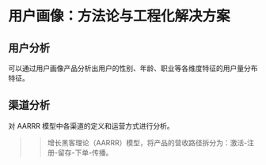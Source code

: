 # 用户画像：方法论与工程化解决方案

## 用户分析

可以通过用户画像产品分析出用户的性别、年龄、职业等各维度特征的用户量分布特征。

## 渠道分析

对 AARRR 模型中各渠道的定义和运营方式进行分析。

>> 增长黑客理论（AARRR）模型，将产品的营收路径拆分为：激活-注册-留存-下单-传播。
